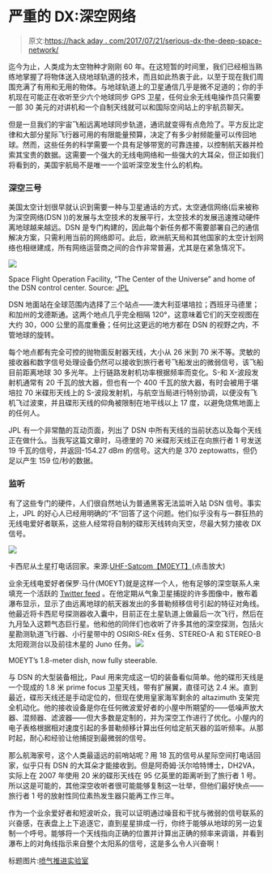 # 严重的 DX:深空网络

> 原文:[https://hack aday . com/2017/07/21/serious-dx-the-deep-space-network/](https://hackaday.com/2017/07/21/serious-dx-the-deep-space-network/)

迄今为止，人类成为太空物种才刚刚 60 年。在这短暂的时间里，我们已经相当熟练地掌握了将物体送入绕地球轨道的技术，而且如此热衷于此，以至于现在我们周围充满了有用和无用的物体。与地球轨道上的卫星通信几乎是微不足道的；你的手机现在可能正在收听至少六个地球同步 GPS 卫星，任何业余无线电操作员只需要一部 30 美元的对讲机和一个自制天线就可以和国际空间站上的宇航员聊天。

但是一旦我们的宇宙飞船远离地球同步轨道，通讯就变得有点危险了。平方反比定律和大部分星际飞行器可用的有限能量预算，决定了有多少射频能量可以传回地球。然而，这些任务的科学需要一个具有足够带宽的可靠连接，以控制航天器并检索其宝贵的数据。这需要一个强大的无线电网络和一些强大的大耳朵，但正如我们将看到的，美国宇航局不是唯一一个监听深空发生什么的机构。

### 深空三号

美国太空计划很早就认识到需要一种与卫星通话的方式，太空通信网络(后来被称为深空网络(DSN ))的发展与太空技术的发展平行，太空技术的发展迅速推动硬件离地球越来越远。DSN 是专门构建的，因此每个新任务都不需要部署自己的通信解决方案，只需利用当前的网络即可。此后，欧洲航天局和其他国家的太空计划网络也相继建成，所有网络运营商之间的合作非常普遍，尤其是在紧急情况下。

[![](../Images/807003fd41ae565706efb1dfedcc3771.png)](https://hackaday.com/wp-content/uploads/2017/06/control_room-today.jpg)

Space Flight Operation Facility, “The Center of the Universe” and home of the DSN control center. Source: [JPL](https://www.jpl.nasa.gov/deepspace/about/functions/)

DSN 地面站在全球范围内选择了三个站点——澳大利亚堪培拉；西班牙马德里；和加州的戈德斯通。这两个地点几乎完全相隔 120°，这意味着它们的天空视图在大约 30，000 公里的高度重叠；任何比这更远的地方都在 DSN 的视野之内，不管地球的旋转。

每个地点都有完全可控的抛物面反射器天线，大小从 26 米到 70 米不等。灵敏的接收器和数字信号处理设备仍然可以接收到旅行者号飞船发出的微弱信号，该飞船目前距离地球 30 多光年。上行链路发射机功率根据频率而变化。S-和 X-波段发射机通常有 20 千瓦的放大器，但也有一个 400 千瓦的放大器，有时会被用于堪培拉 70 米碟形天线上的 S-波段发射机，与航空当局进行特别协调，以便没有飞机飞过波束，并且碟形天线的仰角被限制在地平线以上 17 度，以避免烧焦地面上的任何人。

JPL 有一个非常酷的互动页面，列出了 DSN 中所有天线的当前状态以及每个天线正在做什么。当我写这篇文章时，马德里的 70 米碟形天线正在向旅行者 1 号发送 19 千瓦的信号，并返回-154.27 dBm 的信号。这大约是 370 zeptowatts，但仍足以产生 159 位/秒的数据。

### 监听

有了这些专门的硬件，人们很自然地认为普通黑客无法监听入站 DSN 信号。事实上，JPL 的好心人已经用明确的“不”回答了这个问题。他们似乎没有与一群狂热的无线电爱好者联系，这些人经常将自制的碟形天线转向天空，尽最大努力接收 DX 信号。

[![](../Images/ae514aed7d008eb2f2c22ab7741f5692.png)](https://hackaday.com/wp-content/uploads/2017/06/ddcvu1fwsaakh7n.jpg) 

卡西尼从土星打电话回家。来源:[UHF-Satcom【M0EYT】](https://twitter.com/UHF_Satcom)(点击放大)

业余无线电爱好者保罗·马什(M0EYT)就是这样一个人，他有足够的深空联系人来填充一个活跃的 [Twitter feed](https://twitter.com/UHF_Satcom) 。在他定期从气象卫星捕捉的许多图像中，散布着瀑布显示，显示了由远离地球的航天器发出的多普勒频移信号引起的特征对角线。他最近将卡西尼号探测器收入囊中，目前正在土星轨道上做最后一次飞行，然后在九月坠入这颗气态巨行星。他和他的同伴们也收听了许多其他的深空探测，包括火星勘测轨道飞行器、小行星带中的 OSIRIS-REx 任务、STEREO-A 和 STEREO-B 太阳观测台以及前往木星的 Juno 任务。[![](../Images/d32de429192cfaa2c03e488ae882c286.png)](https://hackaday.com/wp-content/uploads/2017/06/small-dish.png)

M0EYT’s 1.8-meter dish, now fully steerable.

与 DSN 的大型装备相比，Paul 用来完成这一切的装备看似简单。他的碟形天线是一个现成的 1.8 米 prime focus 卫星天线，带有扩展翼，直径可达 2.4 米。直到最近，碟形天线还是手动定位的，但现在使用皇家海军剩余的 altazimuth 支架完全机动化。他的接收设备是你在任何微波爱好者的小屋中所期望的——低噪声放大器、混频器、滤波器——但大多数是定制的，并为深空工作进行了优化。小屋内的电子表格根据相对速度引起的多普勒频移计算出任何给定航天器的监听频率。从那时起，耐心和经验让他捕捉到最微弱的信号。

那么航海家号，这个人类最遥远的前哨站呢？用 18 瓦的信号从星际空间打电话回家，似乎只有 DSN 的大耳朵才能接收到。但是阿奇姆·沃尔哈特博士，DH2VA，实际上在 2007 年使用 20 米的碟形天线在 95 亿英里的距离听到了旅行者 1 号。所以这是可能的，其他深空收听者很可能能够复制这一壮举，但他们最好快点——旅行者 1 号的放射性同位素热发生器只能再工作三年。

作为一个业余爱好者和短波听众，我可以证明通过噪音和干扰与微弱的信号联系的兴奋感，在表盘上上下追逐它，直到星星排成一行，你终于能够从地球的另一边复制一个呼号。能够将一个天线指向正确的位置并计算出正确的频率来调谐，并看到瀑布上的对角线指示来自整个太阳系的信号，这是多么令人兴奋啊！

标题图片:[喷气推进实验室](https://deepspace.jpl.nasa.gov/)